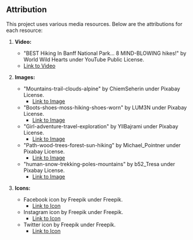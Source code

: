 ## Attribution

This project uses various media resources. Below are the attributions for each resource:

1. **Video:**
   - "BEST Hiking In Banff National Park... 8 MIND-BLOWING hikes!" by World Wild Hearts under YouTube Public License.
   - [Link to Video](https://www.youtube.com/watch?v=GPQReoI8fQk)

2. **Images:**
   - "Mountains-trail-clouds-alpine" by ChiemSeherin under Pixabay License.
     - [Link to Image](https://pixabay.com/photos/mountains-trail-clouds-alpine-5747297/)
   - "Boots-shoes-moss-hiking-shoes-worn" by LUM3N under Pixabay License.
     - [Link to Image](https://pixabay.com/photos/boots-shoes-moss-hiking-shoes-worn-1638873/)
   - "Girl-adventure-travel-exploration" by YllBajrami under Pixabay License.
     - [Link to Image](https://pixabay.com/illustrations/girl-adventure-travel-exploration-7889973/)
   - "Path-wood-trees-forest-sun-hiking" by Michael_Pointner under Pixabay License.
     - [Link to Image](https://pixabay.com/users/michael_pointner-28601164/)
   - "human-snow-trekking-poles-mountains" by b52_Tresa under Pixabay License.
     - [Link to Image](https://pixabay.com/photos/human-snow-trekking-poles-mountains-5815851/)

3. **Icons:**
   - Facebook icon by Freepik under Freepik.
     - [Link to Icon](https://www.freepik.com/icon/facebook_5968764#fromView=family&page=1&position=0&uuid=ba5ecfa1-2e23-4ba6-8b70-35de4655cc6c)
   - Instagram icon by Freepik under Freepik.
     - [Link to Icon](https://www.freepik.com/icon/instagram_5968776#fromView=family&page=1&position=12&uuid=cf3151b1-13e2-4990-8008-c7cb8e49928a)
   - Twitter icon by Freepik under Freepik.
     - [Link to Icon](https://www.freepik.com/icon/twitter_11823292#fromView=resource_detail&position=1)
